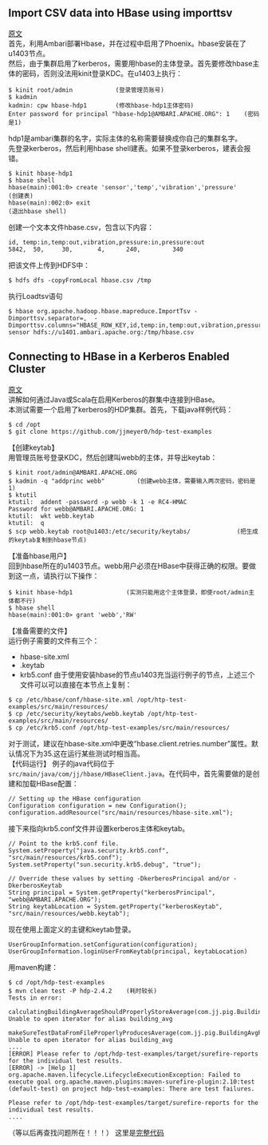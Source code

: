 ## Import CSV data into HBase using importtsv
[原文](https://community.hortonworks.com/articles/4942/import-csv-data-into-hbase-using-importtsv.html)  
首先，利用Ambari部署Hbase，并在过程中启用了Phoenix。hbase安装在了u1403节点。  
然后，由于集群启用了kerberos，需要用hbase的主体登录。首先要修改hbase主体的密码，否则没法用kinit登录KDC。在u1403上执行：
```
$ kinit root/admin            (登录管理员账号)
$ kadmin 
kadmin: cpw hbase-hdp1        (修改hbase-hdp1主体密码)
Enter password for principal "hbase-hdp1@AMBARI.APACHE.ORG": 1    (密码是1)
```
hdp1是ambari集群的名字，实际主体的名称需要替换成你自己的集群名字。  
先登录kerberos，然后利用hbase shell建表。如果不登录kerberos，建表会报错。  
```
$ kinit hbase-hdp1            
$ hbase shell
hbase(main):001:0> create 'sensor','temp','vibration','pressure'    (创建表)
hbase(main):002:0> exit                                             (退出hbase shell)
```  
创建一个文本文件hbase.csv，包含以下内容：
```
id, temp:in,temp:out,vibration,pressure:in,pressure:out
5842,  50,     30,       4,      240,         340
```
把该文件上传到HDFS中：
```
$ hdfs dfs -copyFromLocal hbase.csv /tmp
```
执行Loadtsv语句
```
$ hbase org.apache.hadoop.hbase.mapreduce.ImportTsv -Dimporttsv.separator=,  -Dimporttsv.columns="HBASE_ROW_KEY,id,temp:in,temp:out,vibration,pressure:in,pressure:out" sensor hdfs://u1401.ambari.apache.org:/tmp/hbase.csv
```

## Connecting to HBase in a Kerberos Enabled Cluster
[原文](https://community.hortonworks.com/articles/48831/connecting-to-hbase-in-a-kerberos-enabled-cluster.html)  
讲解如何通过Java或Scala在启用Kerberos的群集中连接到HBase。  
本测试需要一个启用了kerberos的HDP集群。首先，下载java样例代码：
```
$ cd /opt
$ git clone https://github.com/jjmeyer0/hdp-test-examples
```
【创建keytab】  
用管理员账号登录KDC，然后创建叫webb的主体，并导出keytab：
```
$ kinit root/admin@AMBARI.APACHE.ORG
$ kadmin -q "addprinc webb"         (创建webb主体，需要输入两次密码，密码是1)
$ ktutil
ktutil:  addent -password -p webb -k 1 -e RC4-HMAC
Password for webb@AMBARI.APACHE.ORG: 1
ktutil:  wkt webb.keytab
ktutil:  q
$ scp webb.keytab root@u1403:/etc/security/keytabs/             (把生成的keytab复制到hbase节点)
```
【准备hbase用户】  
回到hbase所在的u1403节点。webb用户必须在HBase中获得正确的权限。要做到这一点，请执行以下操作：
```
$ kinit hbase-hdp1               (实测只能用这个主体登录，即使root/admin主体都不行)
$ hbase shell
hbase(main):001:0> grant 'webb','RW'
```
【准备需要的文件】  
运行例子需要的文件有三个：
- hbase-site.xml            
- <username>.keytab
- krb5.conf
由于使用安装hbase的节点u1403充当运行例子的节点，上述三个文件可以可以直接在本节点上复制：
```
$ cp /etc/hbase/conf/hbase-site.xml /opt/htp-test-examples/src/main/resources/
$ cp /etc/security/keytabs/webb.keytab /opt/htp-test-examples/src/main/resources/
$ cp /etc/krb5.conf /opt/htp-test-examples/src/main/resources/
```
对于测试，建议在hbase-site.xml中更改“hbase.client.retries.number”属性。默认情况下为35.这在运行某些测试时相当高。  
【代码运行】
例子的java代码位于```src/main/java/com/jj/hbase/HBaseClient.java```。在代码中，首先需要做的是创建和加载HBase配置：
```
// Setting up the HBase configuration
Configuration configuration = new Configuration();
configuration.addResource("src/main/resources/hbase-site.xml");
```
接下来指向krb5.conf文件并设置kerberos主体和keytab。
```
// Point to the krb5.conf file.
System.setProperty("java.security.krb5.conf", "src/main/resources/krb5.conf");
System.setProperty("sun.security.krb5.debug", "true");
 
// Override these values by setting -DkerberosPrincipal and/or -DkerberosKeytab
String principal = System.getProperty("kerberosPrincipal", "webb@AMBARI.APACHE.ORG");
String keytabLocation = System.getProperty("kerberosKeytab", "src/main/resources/webb.keytab");
```
现在使用上面定义的主键和keytab登录。
```
UserGroupInformation.setConfiguration(configuration);
UserGroupInformation.loginUserFromKeytab(principal, keytabLocation)
```
用maven构建：
```
$ cd /opt/hdp-test-examples
$ mvn clean test -P hdp-2.4.2    (耗时较长)
Tests in error:
  calculatingBuildingAverageShouldProperlyStoreAverage(com.jj.pig.BuildingAvgPigTest): Unable to open iterator for alias building_avg
  makeSureTestDataFromFileProperlyProducesAverage(com.jj.pig.BuildingAvgPigTest): Unable to open iterator for alias building_avg
....
[ERROR] Please refer to /opt/hdp-test-examples/target/surefire-reports for the individual test results.
[ERROR] -> [Help 1]
org.apache.maven.lifecycle.LifecycleExecutionException: Failed to execute goal org.apache.maven.plugins:maven-surefire-plugin:2.10:test (default-test) on project hdp-test-examples: There are test failures.

Please refer to /opt/hdp-test-examples/target/surefire-reports for the individual test results.
....
```
（等以后再查找问题所在！！！）
这里是[完整代码](https://github.com/jjmeyer0/hdp-test-examples)  
